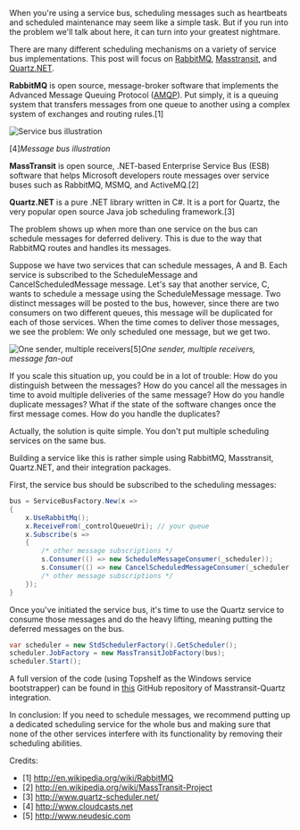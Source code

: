 When you're using a service bus, scheduling messages such as heartbeats and scheduled maintenance may seem like a simple task. But if you run into the problem we'll talk about here, it can turn into your greatest nightmare.

There are many different scheduling mechanisms on a variety of service bus implementations. This post will focus on [RabbitMQ](http://www.rabbitmq.com/), [Masstransit](http://masstransit-project.com/), and [Quartz.NET](http://www.quartz-scheduler.net/).

**RabbitMQ** is open source, message-broker software that implements the Advanced Message Queuing Protocol ([AMQP](http://en.wikipedia.org/wiki/Advanced_Message_Queuing_Protocol)). Put simply, it is a queuing system that transfers messages from one queue to another using a complex system of exchanges and routing rules.[1]

![Service bus illustration](https://cloudcasts4storage.blob.core.windows.net/bookimages/ServiceBusOverview_files/image005.png)

[4]*Message bus illustration*

**MassTransit** is open source, .NET-based Enterprise Service Bus (ESB) software that helps Microsoft developers route messages over service buses such as RabbitMQ, MSMQ, and ActiveMQ.[2]

**Quartz.NET** is a pure .NET library written in C#. It is a port for Quartz, the very popular open source Java job scheduling framework.[3]

The problem shows up when more than one service on the bus can schedule messages for deferred delivery. This is due to the way that RabbitMQ routes and handles its messages.

Suppose we have two services that can schedule messages,  A and B. Each service is subscribed to the ScheduleMessage and CancelScheduledMessage message. Let's say that another service, C, wants to schedule a message using the ScheduleMessage message. Two distinct messages will be posted to the bus, however, since there are two consumers on two different queues, this message will be duplicated for each of those services. When the time comes to deliver those messages, we see the problem: We only scheduled one message, but we get two.

![One sender, multiple receivers](http://www.neudesic.com/wp-content/uploads/2014/01/servicebus6.jpg)[5]*One sender, multiple receivers, message fan-out*

If you scale this situation up, you could be in a lot of trouble:
How do you distinguish between the messages?
How do you cancel all the messages in time to avoid multiple deliveries of the same message?
How do you handle duplicate messages?
What if the state of the software changes once the first message comes. How do you handle the duplicates?

Actually, the solution is quite simple. You don't put multiple scheduling services on the same bus.

Building a service like this is rather simple using RabbitMQ, Masstransit, Quartz.NET, and their integration packages.

First, the service bus should be subscribed to the scheduling messages:
```C#
bus = ServiceBusFactory.New(x =>
{
	x.UseRabbitMq();
    x.ReceiveFrom(_controlQueueUri); // your queue
    x.Subscribe(s =>
	{
		/* other message subscriptions */
		s.Consumer(() => new ScheduleMessageConsumer(_scheduler));
		s.Consumer(() => new CancelScheduledMessageConsumer(_scheduler));
		/* other message subscriptions */
	});
}
```
Once you've initiated the service bus, it's time to use the Quartz service to consume those messages and do the heavy lifting, meaning putting the deferred messages on the bus.
```C#
var scheduler = new StdSchedulerFactory().GetScheduler();
scheduler.JobFactory = new MassTransitJobFactory(bus);
scheduler.Start();
```
A full version of the code (using Topshelf as the Windows service bootstrapper) can be found in [this](https://github.com/MassTransit/MassTransit-Quartz/tree/master/src/MassTransit.QuartzService) GitHub repository of Masstransit-Quartz integration.

In conclusion: If you need to schedule messages, we recommend putting up a dedicated scheduling service for the whole bus and making sure that none of the other services interfere with its functionality by removing their scheduling abilities.

Credits:

* [1] http://en.wikipedia.org/wiki/RabbitMQ
* [2] http://en.wikipedia.org/wiki/MassTransit-Project
* [3] http://www.quartz-scheduler.net/
* [4] http://www.cloudcasts.net
* [5] http://www.neudesic.com

